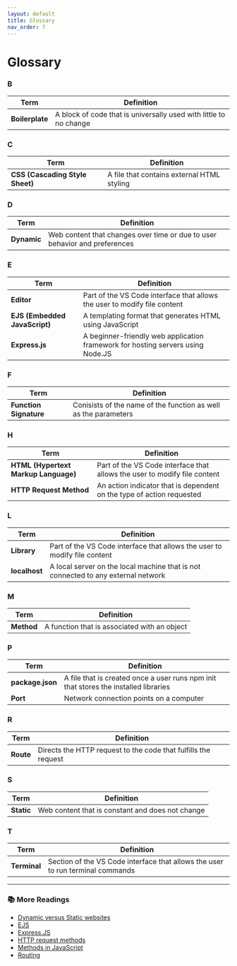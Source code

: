 ```yaml
---
layout: default
title: Glossary
nav_order: 7
---
```



# Glossary

### B


| Term | Definition |
| ----------- | ----------- |
| **Boilerplate** | A block of code that is universally used with little to no change |


### C


| Term | Definition |
| ----------- | ----------- |
| **CSS (Cascading Style Sheet)** | A file that contains external HTML styling |




### D


| Term | Definition |
| ----------- | ----------- |
| **Dynamic** | Web content that changes over time or due to user behavior and preferences |



### E


| Term | Definition |
| ----------- | ----------- |
| **Editor** | Part of the VS Code interface that allows the user to modify file content |
| **EJS (Embedded JavaScript)** | A templating format that generates HTML using JavaScript |
| **Express.js** | A beginner-friendly web application framework for hosting servers using Node.JS |




### F


| Term | Definition |
| ----------- | ----------- |
| **Function Signature** | Conisists of the name of the function as well as the parameters |





### H


| Term | Definition |
| ----------- | ----------- |
| **HTML (Hypertext Markup Language)** | Part of the VS Code interface that allows the user to modify file content |
| **HTTP Request Method** | An action indicator that is dependent on the type of action requested |



### L


| Term | Definition |
| ----------- | ----------- |
| **Library** | Part of the VS Code interface that allows the user to modify file content |
| **localhost** | A local server on the local machine that is not connected to any external network |



### M


| Term | Definition |
| ----------- | ----------- |
| **Method** | A function that is associated with an object |



### P


| Term | Definition |
| ----------- | ----------- |
| **package.json** | A file that is created once a user runs npm init that stores the installed libraries |
| **Port** | Network connection points on a computer |



### R


| Term | Definition |
| ----------- | ----------- |
| **Route** | Directs the HTTP request to the code that fulfills the request |



### S


| Term | Definition |
| ----------- | ----------- |
| **Static** | Web content that is constant and does not change |



### T


| Term | Definition |
| ----------- | ----------- |
| **Terminal** | Section of the VS Code interface that allows the user to run terminal commands |


<hr>


### 📚 More Readings
- [Dynamic versus Static websites](https://www.geeksforgeeks.org/difference-between-static-and-dynamic-web-pages/)
- [EJS](https://ejs.co/)
- [Express.JS](https://expressjs.com/)
- [HTTP request methods](https://developer.mozilla.org/en-US/docs/Web/HTTP/Methods)
- [Methods in JavaScript](https://developer.mozilla.org/en-US/docs/Web/JavaScript/Reference/Functions/Method_definitions)
- [Routing](https://expressjs.com/en/guide/routing.html)





